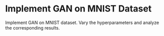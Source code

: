 # Implement GAN on MNIST Dataset
Implement GAN on MNIST dataset. Vary the hyperparameters and analyze the corresponding results.
